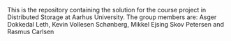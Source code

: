 This is the repository containing the solution for the course project in Distributed Storage at Aarhus University.
The group members are: Asger Dokkedal Leth, Kevin Vollesen Schønberg, Mikkel Ejsing Skov Petersen and Rasmus Carlsen
